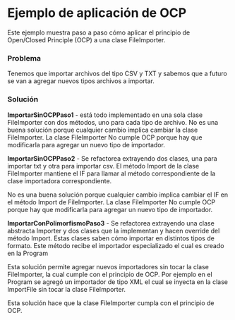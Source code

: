 # Ejemplo de aplicación de OCP #
Este ejemplo muestra paso a paso cómo aplicar el principio de Open/Closed Principle (OCP) a una clase FileImporter.


### Problema ###
Tenemos que importar archivos del tipo CSV y TXT y sabemos que a futuro se van a agregar nuevos tipos archivos a importar.

### Solución ###
__ImportarSinOCPPaso1__ - está todo implementado en una sola clase FileImporter con dos métodos, uno para cada tipo de archivo.
No es una buena solución porque cualquier cambio implica cambiar la clase FileImporter.
La clase FileImporter No cumple OCP porque hay que modificarla para agregar un nuevo tipo de importador.

__ImportarSinOCPPaso2__ - Se refactorea extrayendo dos clases, una para importar txt y otra para importar csv.
El método Import de la clase FileImporter mantiene el IF para llamar al método correspondiente de la clase importadora correspondiente.

No es una buena solución porque cualquier cambio implica cambiar el IF en el método Import de FileImporter.
La clase FileImporter No cumple OCP porque hay que modificarla para agregar un nuevo tipo de importador.

__ImportarConPolimorfismoPaso3__ - Se refactorea extrayendo una clase abstracta Importer y dos clases que la implementan y hacen override del método Import.
Estas clases saben cómo importar en distintos tipos de formato.
Este método recibe el importador especializado el cual es creado en la Program

Esta solución permite agregar nuevos importadores sin tocar la clase FileImporter, la cual cumple con el principio de OCP.
Por ejemplo en el Program se agregó un importador de tipo XML el cual se inyecta en la clase ImportFile sin tocar la clase FileImporter.

Esta solución hace que la clase FileImporter cumpla con el principio de OCP.
